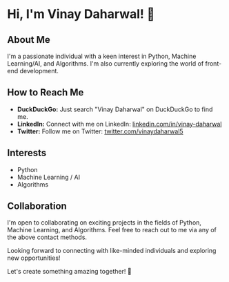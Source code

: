

# Hi, I'm Vinay Daharwal! 👋

## About Me
I'm a passionate individual with a keen interest in Python, Machine Learning/AI, and Algorithms. I'm also currently exploring the world of front-end development.

## How to Reach Me
- **DuckDuckGo:** Just search "Vinay Daharwal" on DuckDuckGo to find me.
- **LinkedIn:** Connect with me on LinkedIn: [linkedin.com/in/vinay-daharwal](https://www.linkedin.com/in/vinay-daharwal)
- **Twitter:** Follow me on Twitter: [twitter.com/vinaydaharwal5](https://twitter.com/vinaydaharwal5/)

## Interests
- Python
- Machine Learning / AI
- Algorithms

## Collaboration
I'm open to collaborating on exciting projects in the fields of Python, Machine Learning, and Algorithms. Feel free to reach out to me via any of the above contact methods.

Looking forward to connecting with like-minded individuals and exploring new opportunities!

Let's create something amazing together! 🚀

  


 











<!---
Vinaydaharwal/Vinaydaharwal is a ✨ special ✨ repository because its `README.md` (this file) appears on your GitHub profile.
You can click the Preview link to take a look at your changes.
--->
